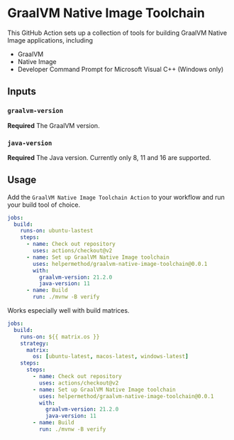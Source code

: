 # GraalVM Native Image Toolchain

This GitHub Action sets up a collection of tools for building GraalVM Native Image applications, including

* GraalVM
* Native Image
* Developer Command Prompt for Microsoft Visual C++ (Windows only)

## Inputs

### `graalvm-version`

**Required** The GraalVM version.

### `java-version`

**Required** The Java version. Currently only 8, 11 and 16 are supported.

## Usage

Add the `GraalVM Native Image Toolchain Action` to your workflow and run your build tool of choice.

```yml
jobs:
  build:
    runs-on: ubuntu-lastest
    steps:
      - name: Check out repository
        uses: actions/checkout@v2
      - name: Set up GraalVM Native Image toolchain
        uses: helpermethod/graalvm-native-image-toolchain@0.0.1
        with:
          graalvm-version: 21.2.0
          java-version: 11
      - name: Build
        run: ./mvnw -B verify 
```

Works especially well with build matrices.

```yml
jobs:
  build:
    runs-on: ${{ matrix.os }}
    strategy:
      matrix:
        os: [ubuntu-latest, macos-latest, windows-latest]
    steps:
      steps:
        - name: Check out repository
          uses: actions/checkout@v2
        - name: Set up GraalVM Native Image toolchain
          uses: helpermethod/graalvm-native-image-toolchain@0.0.1
          with:
            graalvm-version: 21.2.0
            java-version: 11
        - name: Build
          run: ./mvnw -B verify
```
